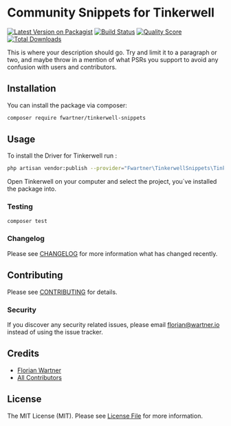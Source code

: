# Community Snippets for Tinkerwell

[![Latest Version on Packagist](https://img.shields.io/packagist/v/fwartner/tinkerwell-snippets.svg?style=flat-square)](https://packagist.org/packages/fwartner/tinkerwell-snippets)
[![Build Status](https://img.shields.io/travis/fwartner/tinkerwell-snippets/master.svg?style=flat-square)](https://travis-ci.org/fwartner/tinkerwell-snippets)
[![Quality Score](https://img.shields.io/scrutinizer/g/fwartner/tinkerwell-snippets.svg?style=flat-square)](https://scrutinizer-ci.com/g/fwartner/tinkerwell-snippets)
[![Total Downloads](https://img.shields.io/packagist/dt/fwartner/tinkerwell-snippets.svg?style=flat-square)](https://packagist.org/packages/fwartner/tinkerwell-snippets)

This is where your description should go. Try and limit it to a paragraph or two, and maybe throw in a mention of what PSRs you support to avoid any confusion with users and contributors.

## Installation

You can install the package via composer:

```bash
composer require fwartner/tinkerwell-snippets
```

## Usage

To install the Driver for Tinkerwell run :
```bash
php artisan vendor:publish --provider="Fwartner\TinkerwellSnippets\TinkerwellSnippetsServiceProvider"
```

Open Tinkerwell on your computer and select the project, you´ve installed the package into.


### Testing

``` bash
composer test
```

### Changelog

Please see [CHANGELOG](CHANGELOG.md) for more information what has changed recently.

## Contributing

Please see [CONTRIBUTING](CONTRIBUTING.md) for details.

### Security

If you discover any security related issues, please email florian@wartner.io instead of using the issue tracker.

## Credits

- [Florian Wartner](https://github.com/fwartner)
- [All Contributors](../../contributors)

## License

The MIT License (MIT). Please see [License File](LICENSE.md) for more information.
